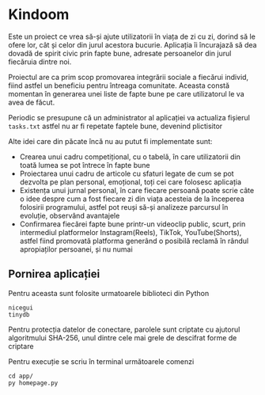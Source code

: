 # Kindoom

Este un proiect ce vrea să-și ajute utilizatorii în viața de zi cu zi, dorind să le ofere lor, cât și celor din jurul acestora bucurie. Aplicația îi încurajază să dea dovadă de spirit civic prin fapte bune, adresate persoanelor din jurul fiecăruia dintre noi.

Proiectul are ca prim scop promovarea integrării sociale a fiecărui individ, fiind astfel un beneficiu pentru întreaga comunitate. Aceasta constă momentan în generarea unei liste de fapte bune pe care utilizatorul le va avea de făcut.

Periodic se presupune că un administrator al aplicației va actualiza fișierul `tasks.txt` astfel nu ar fi repetate faptele bune, devenind plictisitor

Alte idei care din păcate încă nu au putut fi implementate sunt:
 - Crearea unui cadru competițional, cu o tabelă, în care utilizatorii din toată lumea se pot întrece în fapte bune
 - Proiectarea unui cadru de articole cu sfaturi legate de cum se pot dezvolta pe plan personal, emoțional, toți cei care folosesc aplicația
 - Existența unui jurnal personal, în care fiecare persoană poate scrie câte o idee despre cum a fost fiecare zi din viața acesteia de la începerea folosirii programului, astfel pot reuși să-și analizeze parcursul în evoluție, observând avantajele
 - Confirmarea fiecărei fapte bune printr-un videoclip public, scurt, prin intermediul platformelor Instagram(Reels), TikTok, YouTube(Shorts), astfel fiind promovată platforma generând o posibilă reclamă în rândul apropiaților persoanei, și nu numai

## Pornirea aplicației

Pentru aceasta sunt folosite urmatoarele biblioteci din Python
```
nicegui
tinydb
```

Pentru protecția datelor de conectare, parolele sunt criptate cu ajutorul algoritmului SHA-256, unul dintre cele mai grele de descifrat forme de criptare

Pentru execuție se scriu în terminal următoarele comenzi
```
cd app/
py homepage.py
```